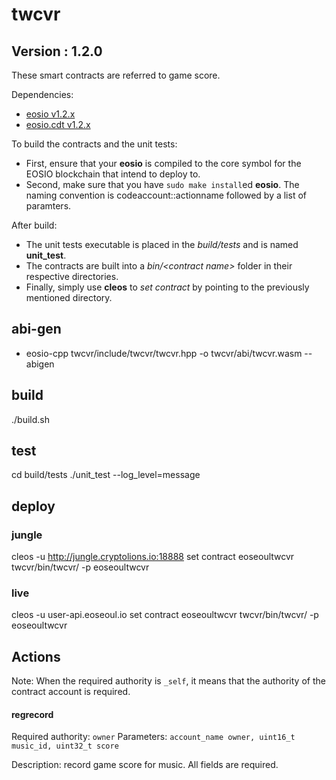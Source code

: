 # twcvr
## Version : 1.2.0

These smart contracts are referred to game score.

Dependencies:
* [eosio v1.2.x](https://github.com/eosio/eos)
* [eosio.cdt v1.2.x](https://github.com/eosio/eosio.cdt)

To build the contracts and the unit tests:
* First, ensure that your __eosio__ is compiled to the core symbol for the EOSIO blockchain that intend to deploy to.
* Second, make sure that you have ```sudo make install```ed __eosio__.
The naming convention is codeaccount::actionname followed by a list of paramters.

After build:
* The unit tests executable is placed in the _build/tests_ and is named __unit_test__.
* The contracts are built into a _bin/\<contract name\>_ folder in their respective directories.
* Finally, simply use __cleos__ to _set contract_ by pointing to the previously mentioned directory.

## abi-gen
* eosio-cpp twcvr/include/twcvr/twcvr.hpp -o twcvr/abi/twcvr.wasm --abigen

## build
./build.sh

## test
cd build/tests
./unit_test --log_level=message

## deploy
### jungle
cleos -u http://jungle.cryptolions.io:18888 set contract eoseoultwcvr twcvr/bin/twcvr/ -p eoseoultwcvr

### live
cleos -u user-api.eoseoul.io set contract eoseoultwcvr twcvr/bin/twcvr/ -p eoseoultwcvr

## Actions
Note: When the required authority is `_self`, it means that the authority of the contract account is required.

#### regrecord
Required authority: `owner`
Parameters: `account_name owner, uint16_t music_id, uint32_t score`

Description: record game score for music. All fields are required.